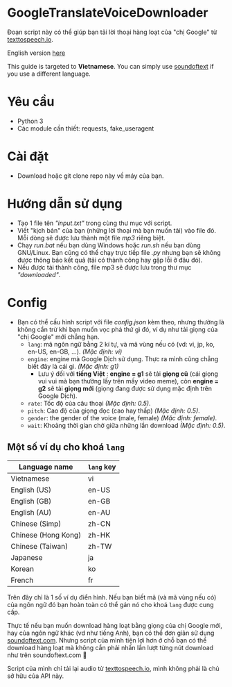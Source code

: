 # GoogleTranslateVoiceDownloader
Đoạn script này có thể giúp bạn tải lời thoại hàng loạt của "chị Google" từ [texttospeech.io](https://texttospeech.io).

English version [here](README-en.md)

This guide is targeted to **Vietnamese**. You can simply use [soundoftext](https://soundoftext.com) if you use a different language.

# Yêu cầu
* Python 3
* Các module cần thiết: requests, fake_useragent

# Cài đặt
* Download hoặc git clone repo này về máy của bạn.

# Hướng dẫn sử dụng
* Tạo 1 file tên *"input.txt"* trong cùng thư mục với script.
* Viết "kịch bản" của bạn (những lời thoại mà bạn muốn tải) vào file đó. Mỗi dòng sẽ được lưu thành một file *mp3* riêng biệt.
* Chạy *run.bat* nếu bạn dùng Windows hoặc *run.sh* nếu bạn dùng GNU/Linux. Bạn cũng có thể chạy trực tiếp file *.py* nhưng bạn sẽ không được thông báo kết quả (tải có thành công hay gặp lỗi ở đâu đó).
* Nếu được tải thành công, file mp3 sẽ được lưu trong thư mục *"downloaded"*.

# Config
* Bạn có thể cấu hình script với file *config.json* kèm theo, nhưng thường là không cần trừ khi bạn muốn vọc phá thứ gì đó, ví dụ như tải giọng của "chị Google" mới chẳng hạn.
    * `lang`: mã ngôn ngữ bằng 2 kí tự, và mã vùng nếu có (vd: vi, jp, ko, en-US, en-GB, ...). *(Mặc định: vi)*
    * `engine`: engine mà Google Dịch sử dụng. Thực ra mình cũng chẳng biết đây là cái gì. *(Mặc định: g1)*
        * Lưu ý đối với **tiếng Việt** : **engine = g1** sẽ tải **giọng cũ** (cái giọng vui vui mà bạn thường lấy trên mấy video meme), còn **engine = g2** sẽ tải **giọng mới** (giọng đang được sử dụng mặc định trên Google Dịch).
    * `rate`: Tốc độ của câu thoại *(Mặc định: 0.5)*.
    * `pitch`: Cao độ của giọng đọc (cao hay thấp) *(Mặc định: 0.5)*.
    * `gender`: the gender of the voice (male, female) *(Mặc định: female)*.
    * `wait`: Khoảng thời gian chờ giữa những lần download *(Mặc định: 0.5)*.

## Một số ví dụ cho khoá `lang`
| Language name       | `lang` key |
| ------------------- | ---------- |
| Vietnamese          | vi         |
| English (US)        | en-US      |
| English (GB)        | en-GB      |
| English (AU)        | en-AU      |
| Chinese (Simp)      | zh-CN      |
| Chinese (Hong Kong) | zh-HK      |
| Chinese (Taiwan)    | zh-TW      |
| Japanese            | ja         |
| Korean              | ko         |
| French              | fr         |

Trên đây chỉ là 1 số ví dụ điển hình. Nếu bạn biết mã (và mã vùng nếu có) của ngôn ngữ đó bạn hoàn toàn có thể gán nó cho khoá `lang` được cung cấp.

Thực tế nếu bạn muốn download hàng loạt bằng giọng của chị Google mới, hay của ngôn ngữ khác (vd như tiếng Anh), bạn có thể đơn giản sử dụng [soundoftext.com](https://soundoftext.com).
Nhưng script của mình tiện lợi hơn ở chỗ bạn có thể download hàng loạt mà không cần phải nhấn lần lượt từng nút download như trên soundoftext.com 🐧

Script của mình chỉ tải lại audio từ [texttospeech.io](https://texttospeech.io), mình không phải là chủ sở hữu của API này.